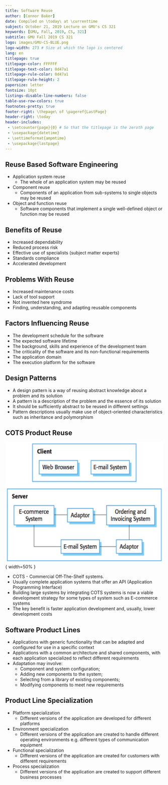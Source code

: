 ```yaml
---
title: Software Reuse
author: [Connor Baker]
date: Compiled on \today\ at \currenttime
subject: October 21, 2019 Lecture on GMU's CS 321
keywords: [GMU, Fall, 2019, CS, 321]
subtitle: GMU Fall 2019 CS 321
logo: images/GMU-CS-BLUE.png
logo-width: 273 # Size at which the logo is centered
lang: en
titlepage: true
titlepage-color: FFFFFF
titlepage-text-color: 0d47a1
titlepage-rule-color: 0d47a1
titlepage-rule-height: 2
papersize: letter
fontsize: 10pt
listings-disable-line-numbers: false
table-use-row-colors: true
footnotes-pretty: true
footer-right: \thepage\ of \pageref{LastPage}
header-right: \today
header-includes:
 - \setcounter{page}{0} # So that the titlepage is the zeroth page
 - \usepackage{datetime}
 - \settimeformat{ampmtime}
 - \usepackage{lastpage}
---
```


## Reuse Based Software Engineering

+ Application system reuse
  + The whole of an application system may be reused
+ Component reuse
  + Components of an application from sub-systems to single objects may be reused
+ Object and function reuse
  + Software components that implement a single well-defined object or function may be reused

## Benefits of Reuse

+ Increased dependability
+ Reduced process risk
+ Effective use of specialists (subject matter experts)
+ Standards compliance
+ Accelerated development

## Problems With Reuse

+ Increased maintenance costs
+ Lack of tool support
+ Not invented here syndrome
+ Finding, understanding, and adapting reusable components

## Factors Influencing Reuse

+ The development schedule for the software
+ The expected software lifetime
+ The background, skills and experience of the development team
+ The criticality of the software and its non-functional requirements
+ The application domain
+ The execution platform for the software

## Design Patterns

+ A design pattern is a way of reusing abstract knowledge about a problem and its solution
+ A pattern is a description of the problem and the essence of its solution
+ It should be sufficiently abstract to be reused in different settings
+ Pattern descriptions usually make use of object-oriented characteristics such as inheritance and polymorphism

## COTS Product Reuse

![COTS Product Reuse.](images/ClientServerReuse.png){ width=50% }

+ COTS - Commercial Off-The-Shelf systems.
+ Usually complete application systems that offer an API (Application Programming Interface)
+ Building large systems by integrating COTS systems is now a viable development strategy
for some types of system such as E-commerce systems
+ The key benefit is faster application development and, usually, lower development costs

## Software Product Lines

+ Applications with generic functionality that can be adapted and configured for use in a specific context
+ Applications with a common architecture and shared components, with each application specialized to reflect different requirements
+ Adaptation may involve:
  + Component and system configuration;
  + Adding new components to the system;
  + Selecting from a library of existing components;
  + Modifying components to meet new requirements

## Product Line Specialization

+ Platform specialization
  + Different versions of the application are developed for different platforms
+ Environment specialization
  + Different versions of the application are created to handle different operating environments e.g. different types of communication equipment
+ Functional specialization
  + Different versions of the application are created for customers with different requirements
+ Process specialization
  + Different versions of the application are created to support different business processes
